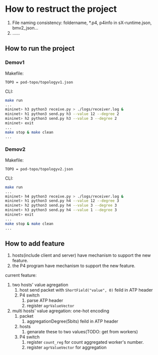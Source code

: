 # How to restruct the project
1. File naming consistency: foldername,  *.p4, p4info in sX-runtime.json, bmv2_json...
2. ......
## How to run the project
### Demov1
Makefile:
```
TOPO = pod-topo/topologyv1.json
```
CLI: 
```bash
make run
...
mininet> h3 python3 receive.py > ./logs/receiver.log &
mininet> h1 python3 send.py h3 --value 12 --degree 2
mininet> h2 python3 send.py h3 --value 3 --degree 2
mininet> exit
...
make stop & make clean
...
```

### Demov2
Makefile:
```
TOPO = pod-topo/topologyv2.json
```
CLI: 
```bash
make run
...
mininet> h4 python3 receive.py > ./logs/receiver.log &
mininet> h1 python3 send.py h4 --value 12 --degree 3
mininet> h2 python3 send.py h4 --value 3 --degree 3
mininet> h3 python3 send.py h4 --value 1 --degree 3
mininet> exit
...
make stop & make clean
...
```


## How to add feature
1. hosts(include client and server) have mechanism to support the new feature.
1. the P4 program have mechanism to support the new feature.

 current feature:
1. two hosts' value agregation 
    1. host send packet with `ShortField("value", 0)` feild in ATP header 
    1. P4 switch
        1. parse ATP header
        1. register `agrValueVector`
1. multi hosts' value agregation: one-hot encoding
    1. packet 
        1. aggregationDegree(5bits) feild in ATP header 
    1. hosts
        1. genarate these to two values(TODO: get from workers)
    2. P4 switch
        1. register `count_reg` for count aggregated worker's number.
        2. register `agrValueVector` for aggregation
